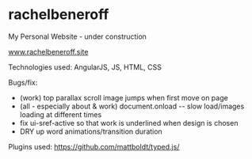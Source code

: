 # rachelbeneroff
My Personal Website - under construction

www.rachelbeneroff.site

Technologies used: AngularJS, JS, HTML, CSS

Bugs/fix:
- (work) top parallax scroll image jumps when first move on page
- (all - especially about & work) document.onload -- slow load/images loading at different times
- fix ui-sref-active so that work is underlined when design is chosen
- DRY up word animations/transition duration

Plugins used:
https://github.com/mattboldt/typed.js/
